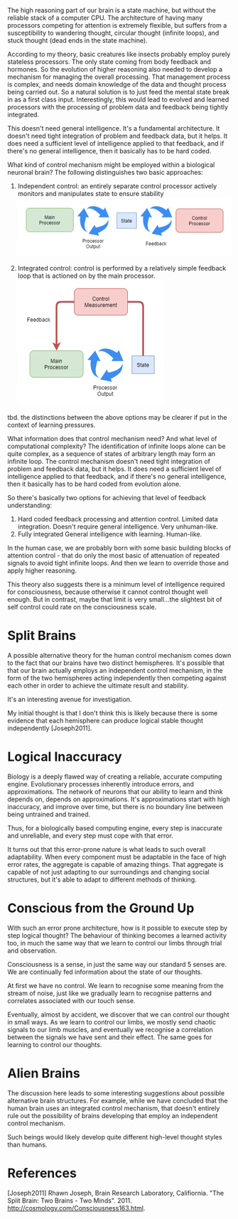 The high reasoning part of our brain is a state machine, but without the reliable stack of a computer CPU. The architecture of having many processors competing for attention is extremely flexible, but suffers from a susceptibility to wandering thought, circular thought (infinite loops), and stuck thought (dead ends in the state machine).

According to my theory, basic creatures like insects probably employ purely stateless processors. The only state coming from body feedback and hormones. So the evolution of higher reasoning also needed to develop a mechanism for managing the overall processing. That management process is complex, and needs domain knowledge of the data and thought process being carried out. So a natural solution is to just feed the mental state break in as a first class input. Interestingly, this would lead to evolved and learned processors with the processing of problem data and feedback being tightly integrated.

This doesn't need general intelligence. It's a fundamental architecture. It doesn't need tight integration of problem and feedback data, but it helps. It does need a sufficient level of intelligence applied to that feedback, and if there's no general intelligence, then it basically has to be hard coded.

What kind of control mechanism might be employed within a biological neuronal brain? The following distinguishes two basic approaches:

1. Independent control: an entirely separate control processor actively monitors and manipulates state to ensure stability
![independent control loop](files/A-theory-of-consciousness-v2-independent-control.png)

2. Integrated control: control is performed by a relatively simple feedback loop that is actioned on by the main processor.
![integrated control loop](files/A-theory-of-consciousness-v2-integrated-control.png)

tbd. the distinctions between the above options may be clearer if put in the context of learning pressures.

What information does that control mechanism need? And what level of computational complexity? The identification of infinite loops alone can be quite complex, as a sequence of states of arbitrary length may form an infinite loop. The control mechanism doesn't need tight integration of problem and feedback data, but it helps. It does need a sufficient level of intelligence applied to that feedback, and if there's no general intelligence, then it basically has to be hard coded from evolution alone.

So there's basically two options for achieving that level of feedback understanding:

1. Hard coded feedback processing and attention control. Limited data integration. Doesn't require general intelligence. Very unhuman-like.
2. Fully integrated General intelligence with learning. Human-like.

In the human case, we are probably born with some basic building blocks of attention control - that do only the most basic of attenuation of repeated signals to avoid tight infinite loops. And then we learn to override those and apply higher reasoning.

This theory also suggests there is a minimum level of intelligence required for consciousness, because otherwise it cannot control thought well enough. But in contrast, maybe that limit is very small...the slightest bit of self control could rate on the consciousness scale.

# Split Brains
A possible alternative theory for the human control mechanism comes down to the fact that our brains have two distinct hemispheres. It's possible that that our brain actually employs an independent control mechanism, in the form of the two hemispheres acting independently then competing against each other in order to achieve the ultimate result and stability.

It's an interesting avenue for investigation.

My initial thought is that I don't think this is likely because there is some evidence that each hemisphere can produce logical stable thought independently [Joseph2011].

# Logical Inaccuracy
Biology is a deeply flawed way of creating a reliable, accurate computing engine. Evolutionary processes inherently introduce errors, and approximations. The network of neurons that our ability to learn and think depends on, depends on approximations. It's approximations start with high inaccuracy, and improve over time, but there is no boundary line between being untrained and trained. 

Thus, for a biologically based computing engine, every step is inaccurate and unreliable, and every step must cope with that error. 

It turns out that this error-prone nature is what leads to such overall adaptability. When every component must be adaptable in the face of high error rates, the aggregate is capable of amazing things. That aggregate is capable of not just adapting to our surroundings and changing social structures, but it's able to adapt to different methods of thinking. 

# Conscious from the Ground Up
With such an error prone architecture, how is it possible to execute step by step logical thought? The behaviour of thinking becomes a learned activity too, in much the same way that we learn to control our limbs through trial and observation.

Consciousness is a sense, in just the same way our standard 5 senses are. We are continually fed information about the state of our thoughts. 

At first we have no control. We learn to recognise some meaning from the stream of noise, just like we gradually learn to recognise patterns and correlates associated with our touch sense.

Eventually, almost by accident, we discover that we can control our thought in small ways. As we learn to control our limbs, we mostly send chaotic signals to our limb muscles, and eventually we recognise a correlation between the signals we have sent and their effect. The same goes for learning to control our thoughts. 

# Alien Brains
The discussion here leads to some interesting suggestions about possible alternative brain structures. For example, while we have concluded that the human brain uses an integrated control mechanism, that doesn't entirely rule out the possibility of brains developing that employ an independent control mechanism.

Such beings would likely develop quite different high-level thought styles than humans.

# References
[Joseph2011] Rhawn Joseph, Brain Research Laboratory, Califiornia. "The Split Brain: Two Brains - Two Minds". 2011. http://cosmology.com/Consciousness163.html.